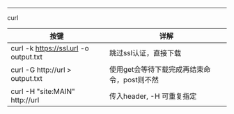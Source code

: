 



----

curl

| 按键                                  | 详解                                        |
| ------------------------------------- | ------------------------------------------- |
| curl -k https://ssl.url -o output.txt | 跳过ssl认证，直接下载                       |
| curl -G http://url > output.txt       | 使用get会等待下载完成再结束命令，post则不然 |
| curl -H "site:MAIN" http://url        | 传入header, -H 可重复指定                   |

